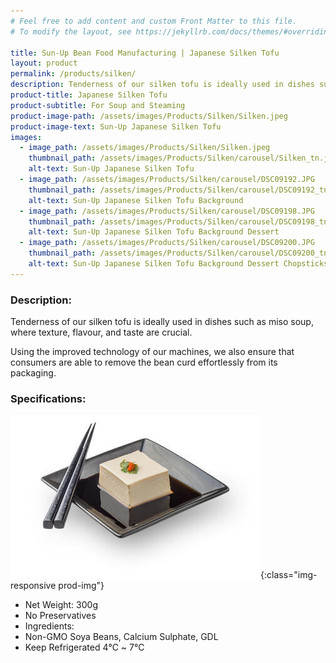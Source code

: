 ```yaml
---
# Feel free to add content and custom Front Matter to this file.
# To modify the layout, see https://jekyllrb.com/docs/themes/#overriding-theme-defaults

title: Sun-Up Bean Food Manufacturing | Japanese Silken Tofu
layout: product
permalink: /products/silken/
description: Tenderness of our silken tofu is ideally used in dishes such as miso soup, where texture, flavour, and taste are crucial. Using the improved technology of our machines, we also ensure that consumers are able to remove the bean curd effortlessly from its packaging.
product-title: Japanese Silken Tofu
product-subtitle: For Soup and Steaming
product-image-path: /assets/images/Products/Silken/Silken.jpeg
product-image-text: Sun-Up Japanese Silken Tofu
images:
  - image_path: /assets/images/Products/Silken/Silken.jpeg
    thumbnail_path: /assets/images/Products/Silken/carousel/Silken_tn.jpg
    alt-text: Sun-Up Japanese Silken Tofu
  - image_path: /assets/images/Products/Silken/carousel/DSC09192.JPG
    thumbnail_path: /assets/images/Products/Silken/carousel/DSC09192_tn.jpg
    alt-text: Sun-Up Japanese Silken Tofu Background
  - image_path: /assets/images/Products/Silken/carousel/DSC09198.JPG
    thumbnail_path: /assets/images/Products/Silken/carousel/DSC09198_tn.jpg
    alt-text: Sun-Up Japanese Silken Tofu Background Dessert
  - image_path: /assets/images/Products/Silken/carousel/DSC09200.JPG
    thumbnail_path: /assets/images/Products/Silken/carousel/DSC09200_tn.jpg
    alt-text: Sun-Up Japanese Silken Tofu Background Dessert Chopsticks
---
```


### Description:
Tenderness of our silken tofu is ideally used in dishes such 
as miso soup, where texture, flavour, and taste are crucial.
 

Using the improved technology of our machines, we also ensure 
that consumers are able to remove the bean curd effortlessly 
from its packaging.
 
### Specifications:
![Sun-Up Japanese Silken Tofu on plate](/assets/images/Products/Silken/productthumbnail.jpeg){:class="img-responsive prod-img"}
-  Net Weight: 300g
-  No Preservatives
-  Ingredients:
-  Non-GMO Soya Beans, Calcium Sulphate, GDL
-  Keep Refrigerated 4℃ ~ 7℃